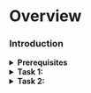 # Overview


### Introduction

<details> 
   <summary> <strong>  Prerequisites </strong> </summary>
  
- [Git Bash](https://git-scm.com/downloads)
- [A GitHub account](https://github.com)
- [Source code](https://github.com/Subharanjan-Canaryss/Dotnetrepo)

</details>

<details>
   <summary> <strong> Task 1:  </strong> </summary>
  
  1. [Login to Github Account](https://github.com)
  
  Navigate to your Repository Where your code are available
  
  On the main page of your repository, click on ** Green Color Code Button** & then select Download ZIP
  
  ![Code download](https://user-images.githubusercontent.com/97287103/162117173-13ff0ed6-dbc8-4482-b7f3-db9de13b6eb6.png)
  
 - Extract the project directory to a new location
  - Add some Sample.txt file to that project directory locally

  
  **Create a new GitHub Remote Repository**
  
 ![sur](https://user-images.githubusercontent.com/97287103/162122224-77b181c5-776e-49d5-aa91-0b9c1124ea44.png)

  ![CAR](https://user-images.githubusercontent.com/97287103/162122711-9f0e2c88-6b73-4bca-ab09-40efc40aa1e0.png)

![Empty Repo](https://user-images.githubusercontent.com/97287103/162122872-14cf583f-50cc-4390-949b-ab79b106ff20.png)

</details>

<details>   
   <summary> <strong> Task 2:  </strong> </summary>
    
   **Convert a folder to a Git repository**
  
  The next step is to convert the folder, to do this open up Gitbash.
  Navigate to the location of the folder where you extracted and type in the command:
 
     git init
  
  This command will create a folder called .git in Local Repository 
  
  
Now you need to add Some new  files [Here i am created Sample.txt] & add that file to staging area  type in the command

     git add Sample.txt
    
 The next step is to Commit your files
  

     git commit -m "first commit"
  
  
Your next step is to Add your remote Origin . For that use this Command
  
     git remote add origin <Remote origin URL
  
 
  The next step is to push  the files from your local repository to your remote repository.You can do this using the following command.

     git push -u origin main  
  
  Now we will See how our remote Repository looks like .
  
  ![2022-04-07 11_07_56-Window](https://user-images.githubusercontent.com/97287103/162127842-88f75348-6d58-442b-a4d7-eb48a3c82aa2.png)

